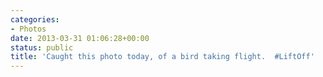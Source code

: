 ```yaml
---
categories:
- Photos
date: 2013-03-31 01:06:28+00:00
status: public
title: 'Caught this photo today, of a bird taking flight.  #LiftOff'
---
```






